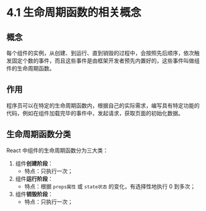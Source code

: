 # 4.1 生命周期函数的相关概念

## 概念

每个组件的实例，从创建、到运行、直到销毁的过程中，会按照先后顺序，依次触发固定个数的事件，而且这些事件是由框架开发者预先内置好的，这些事件叫做组件的生命周期函数。

## 作用

程序员可以在特定的生命周期函数内，根据自己的实际需求，编写具有特定功能的代码，例如在组件加载完毕的事件中，发起请求，获取页面的初始化数据。

## 生命周期函数分类

React 中组件的生命周期函数分为三大类：
1. 组件**创建阶段**：
    + 特点：只执行一次；
2. 组件**运行阶段**：
    + 特点：根据 `props属性` 或 `state状态` 的变化，有选择性地执行 0 到多次；
3. 组件**销毁阶段**：
    + 特点：只执行一次；